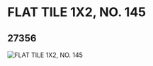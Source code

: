 # FLAT TILE 1X2, NO. 145
## 27356
![FLAT TILE 1X2, NO. 145](https://lc-www-live-s.legocdn.com/media/bricks/5/2/6157985.jpg)